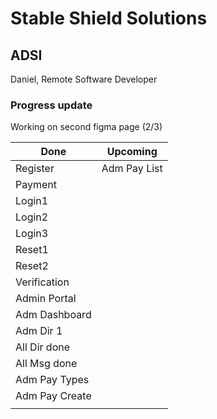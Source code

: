 # Stable Shield Solutions
## ADSI
Daniel, Remote Software Developer



### Progress update

Working on second figma page (2/3)

| Done          | Upcoming      |
| ------------- | ------------- |
| Register      | Adm Pay List  |
| Payment       |               |
| Login1        |               |
| Login2        |               |
| Login3        |               |
| Reset1        |               |
| Reset2        |               |
| Verification  |               |
| Admin Portal  |               |
| Adm Dashboard |               |
| Adm Dir 1     |               |
| All Dir done  |               |
| All Msg done  |               |
| Adm Pay Types |               |
| Adm Pay Create|               |
|               |               |
